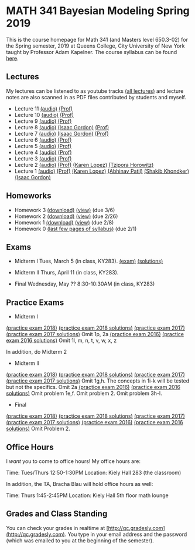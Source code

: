 # MATH 341 Bayesian Modeling Spring 2019

This is the course homepage for Math 341 (and Masters level 650.3-02) for the Spring semester, 2019 at Queens College, City University of New York taught by Professor Adam Kapelner. The course syllabus can be found [here](https://github.com/kapelner/QC_Math_341_Spring_2019/blob/master/syllabus/syllabus.pdf).

## Lectures

My lectures can be listened to as youtube tracks [(all lectures)](https://www.youtube.com/playlist?list=) and lecture notes are also scanned in as PDF files contributed by students and myself.

<!-- 
* Lecture 23 [(audio)](https://youtu.be/9GeC_FPYH7w) [(Edwin Figueroa)](https://github.com/kapelner/QC_Math_341_Spring_2019/blob/master/lectures/lec23figueroa.pdf) [(Prof)](https://github.com/kapelner/QC_Math_341_Spring_2019/blob/master/lectures/lec20kap.pdf) [(Prof)](https://github.com/kapelner/QC_Math_341_Spring_2019/blob/master/lectures/lec23kap.pdf)
* Lecture 22 [(audio)](https://youtu.be/abi5-aJbe9M) [(Edwin Figueroa)](https://github.com/kapelner/QC_Math_341_Spring_2019/blob/master/lectures/lec22figueroa.pdf) [(Prof)](https://github.com/kapelner/QC_Math_341_Spring_2019/blob/master/lectures/lec20kap.pdf) [(Prof)](https://github.com/kapelner/QC_Math_341_Spring_2019/blob/master/lectures/lec22kap.pdf) 
* Lecture 21 [(audio)](https://youtu.be/BPMa0tKOIEk) [(Edwin Figueroa)](https://github.com/kapelner/QC_Math_341_Spring_2019/blob/master/lectures/lec21figueroa.pdf) [(Prof)](https://github.com/kapelner/QC_Math_341_Spring_2019/blob/master/lectures/lec20kap.pdf) [(Prof)](https://github.com/kapelner/QC_Math_341_Spring_2019/blob/master/lectures/lec21kap.pdf)  
* Lecture 20 [(audio)](https://youtu.be/44CEVtBkOI8) [(Edwin Figueroa)](https://github.com/kapelner/QC_Math_341_Spring_2019/blob/master/lectures/lec20figueroa.pdf) [(Prof)](https://github.com/kapelner/QC_Math_341_Spring_2019/blob/master/lectures/lec20kap.pdf)
* Lecture 19 [(audio)](https://youtu.be/jARnb1LfaPE) [(Edwin Figueroa)](https://github.com/kapelner/QC_Math_341_Spring_2019/blob/master/lectures/lec19figueroa.pdf) [(Prof)](https://github.com/kapelner/QC_Math_341_Spring_2019/blob/master/lectures/lec19kap.pdf)
* Lecture 18 [(audio)](https://youtu.be/yCFKvxc3BuM) [(Edwin Figueroa)](https://github.com/kapelner/QC_Math_341_Spring_2019/blob/master/lectures/lec18figueroa.pdf) [(Prof)](https://github.com/kapelner/QC_Math_341_Spring_2019/blob/master/lectures/lec18kap.pdf)
* Lecture 17 [(audio)](https://youtu.be/FVpD1EExmug) [(Edwin Figueroa)](https://github.com/kapelner/QC_Math_341_Spring_2019/blob/master/lectures/lec17figueroa.pdf) [(Prof)](https://github.com/kapelner/QC_Math_341_Spring_2019/blob/master/lectures/lec17kap.pdf)
* Lecture 16 [(audio)](https://youtu.be/rCla-CAmSlg) [(Edwin Figueroa)](https://github.com/kapelner/QC_Math_341_Spring_2019/blob/master/lectures/lec16figueroa.pdf) [(Prof)](https://github.com/kapelner/QC_Math_341_Spring_2019/blob/master/lectures/lec16kap.pdf)  
* Lecture 15 [(audio)](https://youtu.be/B5ILu8dH43I) [(Edwin Figueroa)](https://github.com/kapelner/QC_Math_341_Spring_2019/blob/master/lectures/lec15figueroa.pdf) [(Prof)](https://github.com/kapelner/QC_Math_341_Spring_2019/blob/master/lectures/lec15kap.pdf)
* Lecture 14 [(audio)](https://youtu.be/3tG25Y6sCyE) [(Edwin Figueroa)](https://github.com/kapelner/QC_Math_341_Spring_2019/blob/master/lectures/lec14figueroa.pdf) [(Prof)](https://github.com/kapelner/QC_Math_341_Spring_2019/blob/master/lectures/lec14kap.pdf)
* Lecture 13 [(audio)](https://youtu.be/Qs9UKbIrYTM) [(Edwin Figueroa)](https://github.com/kapelner/QC_Math_341_Spring_2019/blob/master/lectures/lec13figueroa.pdf) [(Prof)](https://github.com/kapelner/QC_Math_341_Spring_2019/blob/master/lectures/lec13kap.pdf) 
* Lecture 12 [(audio)](https://youtu.be/INvCaiVR_dg) [(Edwin Figueroa)](https://github.com/kapelner/QC_Math_341_Spring_2019/blob/master/lectures/lec12figueroa.pdf) [(Prof)](https://github.com/kapelner/QC_Math_341_Spring_2019/blob/master/lectures/lec12kap.pdf)-->
* Lecture 11 [(audio)](https://youtu.be/) [(Prof)](https://github.com/kapelner/QC_Math_341_Spring_2019/blob/master/lectures/lec11kap.pdf)
* Lecture 10 [(audio)](https://youtu.be/K2xdXXRqr2c) [(Prof)](https://github.com/kapelner/QC_Math_341_Spring_2019/blob/master/lectures/lec10kap.pdf)
* Lecture 9 [(audio)](https://youtu.be/UhBZS5K5H9c) [(Prof)](https://github.com/kapelner/QC_Math_341_Spring_2019/blob/master/lectures/lec09kap.pdf)
* Lecture 8 [(audio)](https://youtu.be/641RhXxzIUA) [(Isaac Gordon)](https://github.com/kapelner/QC_Math_341_Spring_2019/blob/master/lectures/lec08gordon.pdf) [(Prof)](https://github.com/kapelner/QC_Math_341_Spring_2019/blob/master/lectures/lec08kap.pdf)
* Lecture 7 [(audio)](https://youtu.be/hiZxhFk0w8I) [(Isaac Gordon)](https://github.com/kapelner/QC_Math_341_Spring_2019/blob/master/lectures/lec07gordon.pdf) [(Prof)](https://github.com/kapelner/QC_Math_341_Spring_2019/blob/master/lectures/lec07kap.pdf)
* Lecture 6 [(audio)](https://youtu.be/qUKaGNJ1xDY) [(Prof)](https://github.com/kapelner/QC_Math_341_Spring_2019/blob/master/lectures/lec06kap.pdf)
* Lecture 5 [(audio)](https://youtu.be/lg9LU0eYe7M) [(Prof)](https://github.com/kapelner/QC_Math_341_Spring_2019/blob/master/lectures/lec05kap.pdf)
* Lecture 4 [(audio)](https://youtu.be/KFXyRZAF0t4) [(Prof)](https://github.com/kapelner/QC_Math_341_Spring_2019/blob/master/lectures/lec04kap.pdf)
* Lecture 3 [(audio)](https://youtu.be/88phG0FEHRk) [(Prof)](https://github.com/kapelner/QC_Math_341_Spring_2019/blob/master/lectures/lec03kap.pdf)
* Lecture 2 [(audio)](https://youtu.be/iYU0iBITt90) [(Prof)](https://github.com/kapelner/QC_Math_341_Spring_2019/blob/master/lectures/lec02kap.pdf) [(Karen Lopez)](https://github.com/kapelner/QC_Math_341_Spring_2019/blob/master/lectures/lec02lopez.pdf) [(Tzipora Horowitz)](https://github.com/kapelner/QC_Math_341_Spring_2019/blob/master/lectures/lec01horowitz.pdf) 
* Lecture 1 [(audio)](https://youtu.be/CExBhy6zzxg) [(Prof)](https://github.com/kapelner/QC_Math_341_Spring_2019/blob/master/lectures/lec01kap.pdf) [(Karen Lopez)](https://github.com/kapelner/QC_Math_341_Spring_2019/blob/master/lectures/lec01lopez.pdf) [(Abhinav Patil)](https://github.com/kapelner/QC_Math_341_Spring_2019/blob/master/lectures/lec01patil.pdf) [(Shakib Khondker)](https://github.com/kapelner/QC_Math_341_Spring_2019/blob/master/lectures/lec01khondker.pdf) [(Isaac Gordon)](https://github.com/kapelner/QC_Math_341_Spring_2019/blob/master/lectures/lec01gordon.pdf)  


## Homeworks

<!--
* Homework 6 [(download)](https://github.com/kapelner/QC_Math_341_Spring_2019/blob/master/homeworks/hw06/hw06.pdf?raw=true) [(view)](https://github.com/kapelner/QC_Math_341_Spring_2019/blob/master/homeworks/hw06/hw06.pdf) (due 5/18)
* Homework 5 [(download)](https://github.com/kapelner/QC_Math_341_Spring_2019/blob/master/homeworks/hw05/hw05.pdf?raw=true) [(view)](https://github.com/kapelner/QC_Math_341_Spring_2019/blob/master/homeworks/hw05/hw05.pdf) (due 5/4)
* Homework 4 [(download)](https://github.com/kapelner/QC_Math_341_Spring_2019/blob/master/homeworks/hw04/hw04.pdf?raw=true) [(view)](https://github.com/kapelner/QC_Math_341_Spring_2019/blob/master/homeworks/hw04/hw04.pdf) (due 4/13)-->
* Homework 3 [(download)](https://github.com/kapelner/QC_Math_341_Spring_2019/blob/master/homeworks/hw03/hw03.pdf?raw=true) [(view)](https://github.com/kapelner/QC_Math_341_Spring_2019/blob/master/homeworks/hw03/hw03.pdf) (due 3/6)
* Homework 2 [(download)](https://github.com/kapelner/QC_Math_341_Spring_2019/blob/master/homeworks/hw02/hw02.pdf?raw=true) [(view)](https://github.com/kapelner/QC_Math_341_Spring_2019/blob/master/homeworks/hw02/hw02.pdf) (due 2/26)
* Homework 1 [(download)](https://github.com/kapelner/QC_Math_341_Spring_2019/blob/master/homeworks/hw01/hw01.pdf?raw=true) [(view)](https://github.com/kapelner/QC_Math_341_Spring_2019/blob/master/homeworks/hw01/hw01.pdf) (due 2/8)
* Homework 0 [(last few pages of syllabus)](https://github.com/kapelner/QC_Math_341_Spring_2019/blob/master/syllabus/syllabus.pdf?raw=true) (due 2/1)


## Exams

* Midterm I Tues, March 5 (in class, KY283). [(exam)](https://github.com/kapelner/QC_Math_341_Spring_2019/blob/master/exams/midterm1/midterm1.pdf) [(solutions)](https://github.com/kapelner/QC_Math_341_Spring_2019/blob/master/exams/midterm1/midterm1_solutions.pdf)

* Midterm II Thurs, April 11 (in class, KY283).

* Final Wednesday, May ?? 8:30-10:30AM (in class, KY283)

## Practice Exams

* Midterm I

[(practice exam 2018)](https://github.com/kapelner/QC_Math_341_Spring_2018/blob/master/exams/midterm1/midterm1.pdf) [(practice exam 2018 solutions)](https://github.com/kapelner/QC_Math_341_Spring_2018/blob/master/exams/midterm1/midterm1_solutions.pdf)
[(practice exam 2017)](https://github.com/kapelner/QC_Math_341_Spring_2017/blob/master/exams/midterm1/midterm1.pdf) [(practice exam 2017 solutions)](https://github.com/kapelner/QC_Math_341_Spring_2017/blob/master/exams/midterm1/midterm1_solutions.pdf) Omit 1p, 2a
[(practice exam 2016)](https://github.com/kapelner/QC_Math_390.03-02_Spr_2016/blob/master/exams/midterm1/midterm1.pdf) [(practice exam 2016 solutions)](https://github.com/kapelner/QC_Math_390.03-02_Spr_2016/blob/master/exams/midterm1/midterm1_solutions.pdf) Omit 1l, m, n, t, v, w, x, z

In addition, do Midterm 2

* Midterm II

[(practice exam 2018)](https://github.com/kapelner/QC_Math_341_Spring_2018/blob/master/exams/midterm2/midterm2.pdf) [(practice exam 2018 solutions)](https://github.com/kapelner/QC_Math_341_Spring_2018/blob/master/exams/midterm2/midterm2_solutions.pdf)
[(practice exam 2017)](https://github.com/kapelner/QC_Math_341_Spring_2017/blob/master/exams/midterm2/midterm2.pdf) [(practice exam 2017 solutions)](https://github.com/kapelner/QC_Math_341_Spring_2017/blob/master/exams/midterm2/midterm2_solutions.pdf) Omit 1g,h. The concepts in 1i-k will be tested but not the specifics. Omit 2a
[(practice exam 2016)](https://github.com/kapelner/QC_Math_390.03-02_Spr_2016/blob/master/exams/midterm2/midterm2.pdf) [(practice exam 2016 solutions)](https://github.com/kapelner/QC_Math_390.03-02_Spr_2016/blob/master/exams/midterm2/midterm2_solutions.pdf) Omit problem 1e,f. Omit problem 2. Omit problem 3h-l.

* Final

[(practice exam 2018)](https://github.com/kapelner/QC_Math_341_Spring_2018/blob/master/exams/final/final.pdf) [(practice exam 2018 solutions)](https://github.com/kapelner/QC_Math_341_Spring_2018/blob/master/exams/final/final_solutions.pdf)
[(practice exam 2017)](https://github.com/kapelner/QC_Math_341_Spring_2017/blob/master/exams/final/final.pdf) [(practice exam 2017 solutions)](https://github.com/kapelner/QC_Math_341_Spring_2017/blob/master/exams/final/final_solutions.pdf)
[(practice exam 2016)](https://github.com/kapelner/QC_Math_390.03-02_Spr_2016/blob/master/exams/final/final.pdf) [(practice exam 2016 solutions)](https://github.com/kapelner/QC_Math_390.03-02_Spr_2016/blob/master/exams/final/final_solutions.pdf) Omit Problem 2.

## Office Hours

I *want* you to come to office hours! My office hours are:

Time: Tues/Thurs 12:50-1:30PM
Location: Kiely Hall 283 (the classroom)

In addition, the TA, Bracha Blau will hold office hours as well:

Time: Thurs 1:45-2:45PM
Location: Kiely Hall 5th floor math lounge

## Grades and Class Standing

You can check your grades in realtime at [http://qc.gradesly.com](http://qc.gradesly.com). You type in your email address and the password (which was emailed to you at the beginning of the semester).

